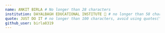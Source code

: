 ```yaml
---
name: ANKIT BIRLA # No longer than 28 characters
institution: DAYALBAGH EDUCATIONAL INSTITUTE 🚩 # no longer than 58 characters
quote: JUST DO IT # no longer than 100 characters, avoid using quotes(") to guarantee the format remains the same.
github_user: birla8319
---
```

